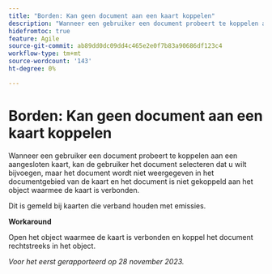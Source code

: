 ```yaml
---
title: "Borden: Kan geen document aan een kaart koppelen"
description: "Wanneer een gebruiker een document probeert te koppelen aan een aangesloten kaart, kan de gebruiker het document selecteren dat u wilt bijvoegen, maar het document wordt niet weergegeven in het documentgebied van de kaart en het document is niet gekoppeld aan het object waarmee de kaart is verbonden."
hidefromtoc: true
feature: Agile
source-git-commit: ab89dd0dc09dd4c465e2e0f7b83a90686df123c4
workflow-type: tm+mt
source-wordcount: '143'
ht-degree: 0%

---
```



# Borden: Kan geen document aan een kaart koppelen

<!--WF and WFP TOCs-->

Wanneer een gebruiker een document probeert te koppelen aan een aangesloten kaart, kan de gebruiker het document selecteren dat u wilt bijvoegen, maar het document wordt niet weergegeven in het documentgebied van de kaart en het document is niet gekoppeld aan het object waarmee de kaart is verbonden.

Dit is gemeld bij kaarten die verband houden met emissies.

**Workaround**

Open het object waarmee de kaart is verbonden en koppel het document rechtstreeks in het object.

_Voor het eerst gerapporteerd op 28 november 2023._
